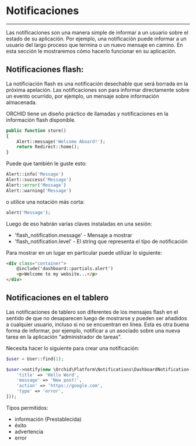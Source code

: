 # Notificaciones
----------

Las notificaciones son una manera simple de informar a un usuario sobre el estado de su aplicación. Por ejemplo, una notificación puede informar a un usuario del largo proceso que termina o un nuevo mensaje en camino. En esta sección le mostraremos cómo hacerlo funcionar en su aplicación. 

## Notificaciones flash:

La notificiación flash es una notificación desechable que será borrada en la próxima apelación. Las notificaciones son para informar directamente sobre un evento ocurrido, por ejemplo, un mensaje sobre información almacenada.

ORCHID tiene un diseño práctico de llamadas y notificaciones en la información flash disponible.


```php
public function store()
{
    Alert::message('Welcome Aboard!');
    return Redirect::home();
}
```

Puede que también le guste esto:

```php
Alert::info('Message')
Alert::success('Message')
Alert::error('Message')
Alert::warning('Message')
```

o utilice una notación más corta:

```php
alert('Message');
```


Luego de eso habrán varias claves instaladas en una sesión:
- 'flash_notification.message' - Mensaje a mostrar
- 'flash_notification.level' - El string que representa el típo de notificación

Para mostrar en un lugar en particular puede utilizar lo siguiente:
```html
<div class="container">
    @include('dashboard::partials.alert')
    <p>Welcome to my website...</p>
</div>
```

## Notificaciones en el tablero

Las notificaciones de tablero son diferentes de los mensajes flash en el sentido de que no desaparecen luego de mostrarse y pueden ser añadidos a cualquier usuario, incluso si no se encuentran en linea. Esta es otra buena forma de informar, por ejemplo, notificar a un asociado sobre una nueva tarea en la aplicación "administrador de tareas".

Necesita hacer lo siguiente para crear una notificación:
```php
$user = User::find(1);

$user->notify(new \Orchid\Platform\Notifications\DashboardNotification([
    'title' => 'Hello Word',
    'message' => 'New post!',
    'action' => 'https://google.com',
    'type' => 'error',
]));
```

Típos permitidos:

- información (Prestablecida)
- éxito
- advertencia
- error
